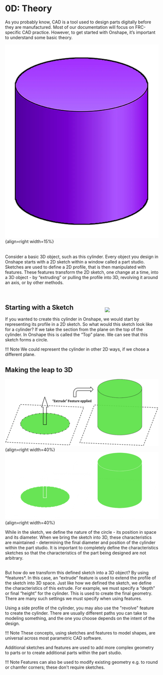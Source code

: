 # 0D: Theory

As you probably know, CAD is a tool used to design parts digitally before they are manufactured. Most of our documentation will focus on FRC-specific CAD practice. However, to get started with Onshape, it’s important to understand some basic theory.

![purple_cylinder](../../../img/learning-course/stage0/theory/purplecyl.webp){align=right width=15%}
<hr style="height:5px; visibility:hidden;" />

Consider a basic 3D object, such as this cylinder. Every object you design in Onshape starts with a 2D sketch within a window called a part studio. Sketches are used to define a 2D profile, that is then manipulated with features. These features transform the 2D sketch, one change at a time, into a 3D object - by “extruding” or pulling the profile into 3D, revolving it around an axis, or by other methods. 

<br>

## Starting with a Sketch

<img src="/img/learning-course/stage0/theory/cross-light.webp#only-light" style="float:right; width:35%; margin-left:15px; margin-top:-30px">
<img src="/img/learning-course/stage0/theory/cross-dark.webp#only-dark" style="float:right; width:35%; margin-left:15px; margin-top:-30px">
If you wanted to create this cylinder in Onshape, we would start by representing its profile in a 2D sketch. So what would this sketch look like for a cylinder? If we take the section from the plane on the top of the cylinder. In Onshape this is called the “Top” plane. We can see that this sketch forms a circle. 

!!! Note
    We could represent the cylinder in other 2D ways, if we chose a different plane.


## Making the leap to 3D
![extrude](../../../img/learning-course/stage0/theory/extrude-light.webp#only-light){align=right width=40%} ![extrude](../../../img/learning-course/stage0/theory/extrude-dark.webp#only-dark){align=right width=40%}

While in the sketch, we define the nature of the circle - its position in space and its diameter. When we bring the sketch into 3D, these characteristics are maintained - determining the final diameter and position of the cylinder within the part studio. It is important to completely define the characteristics sketches so that the characteristics of the part being designed are not arbitrary. 

<br>
But how do we transform this defined sketch into a 3D object? By using *features*. In this case, an “extrude” feature is used to extend the profile of the sketch into 3D space.
Just like how we defined the sketch, we define the characteristics of this extrude. For example, we must specify a “depth” or final “height” for the cylinder. This is used to create the final geometry. There are many such settings we must specify when using features.

Using a side profile of the cylinder, you may also use the "revolve" feature to create the cylinder. There are usually different paths you can take to modeling something, and the one you choose depends on the intent of the design.

!!! Note
    These concepts, using sketches and features to model shapes, are universal across most parametric CAD software.

Additional sketches and features are used to add more complex geometry to parts or to create additional parts within the part studio.

!!! Note
    Features can also be used to modify existing geometry e.g. to round or chamfer corners; these don't require sketches.

<br>